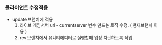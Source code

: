 


### 클라이언트 수정적용
- update 브랜치에 적용
	1. 라이브 게임서버 url -  currentserver 변수 만드는 로직 수정. ( 현재브랜치 이용 )
	2. rev 브랜치에서 유니티에디터로 실행할때 입장 차단하도록 작업. 





